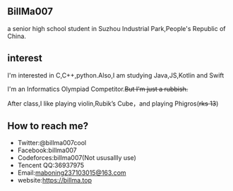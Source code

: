 ## BillMa007

a senior high school student in Suzhou Industrial Park,People's Republic of China.

## interest

I'm interested in C,C++,python.Also,I am studying Java,JS,Kotlin and Swift

I'm an Informatics Olympiad Competitor.~~But I'm just a rubbish.~~

After class,I like playing violin,Rubik’s Cube，and playing Phigros(~~rks 13~~)

## How to reach me?

- Twitter:@billma007cool
- Facebook:billma007
- Codeforces:billma007(Not ususallly use)
- Tencent QQ:36937975
- Email:maboning237103015@163.com
- website:https://billma.top
